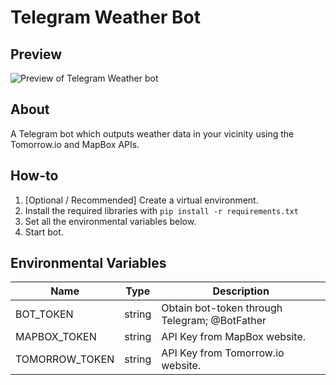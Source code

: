 # Telegram Weather Bot

## Preview
<!-- Resize image to 500px wide -->
<img src="https://i.ibb.co/r27vbHNs/tele-Cast-GHPreview.png" alt="Preview of Telegram Weather bot" width="auto" height="auto">

## About
A Telegram bot which outputs weather data in your vicinity using the Tomorrow.io and MapBox APIs.

## How-to
1. [Optional / Recommended] Create a virtual environment.
2. Install the required libraries with `pip install -r requirements.txt`
3. Set all the environmental variables below.
4. Start bot.

## Environmental Variables
| Name                  | Type   |  Description                                  |
|-----------------------|--------|-----------------------------------------------|
| BOT_TOKEN             | string | Obtain bot-token through Telegram; @BotFather |
| MAPBOX_TOKEN          | string | API Key from MapBox website.                  |
| TOMORROW_TOKEN        | string | API Key from Tomorrow.io website.             |

